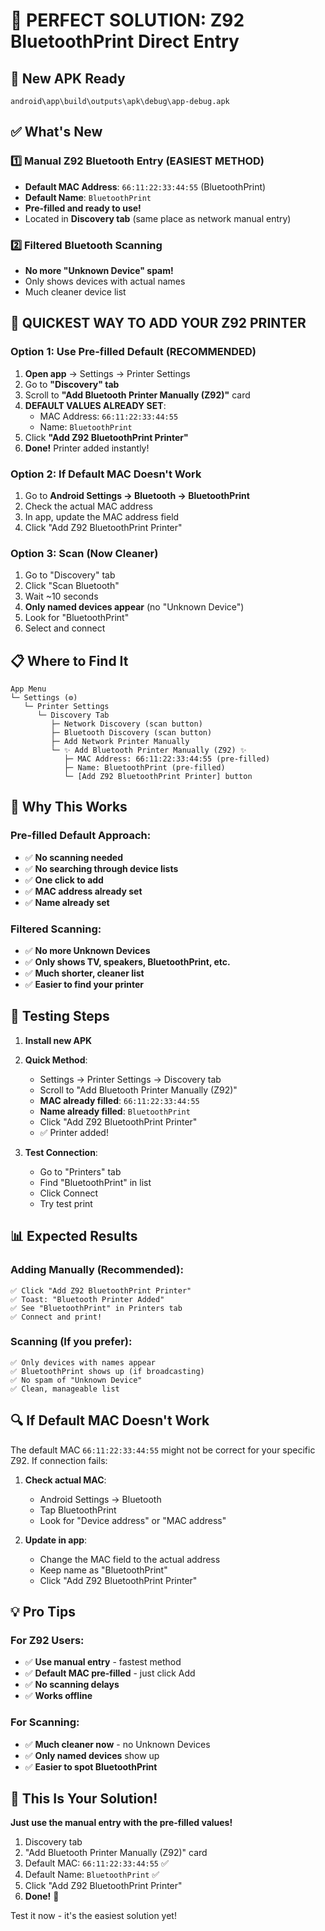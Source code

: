 # 🎯 **PERFECT SOLUTION: Z92 BluetoothPrint Direct Entry**

## 📱 **New APK Ready**
`android\app\build\outputs\apk\debug\app-debug.apk`

## ✅ **What's New**

### 1️⃣ **Manual Z92 Bluetooth Entry** (EASIEST METHOD)
- **Default MAC Address**: `66:11:22:33:44:55` (BluetoothPrint)
- **Default Name**: `BluetoothPrint`
- **Pre-filled and ready to use!**
- Located in **Discovery tab** (same place as network manual entry)

### 2️⃣ **Filtered Bluetooth Scanning**
- **No more "Unknown Device" spam!**
- Only shows devices with actual names
- Much cleaner device list

## 🚀 **QUICKEST WAY TO ADD YOUR Z92 PRINTER**

### **Option 1: Use Pre-filled Default (RECOMMENDED)**

1. **Open app** → Settings → Printer Settings
2. Go to **"Discovery" tab**
3. Scroll to **"Add Bluetooth Printer Manually (Z92)"** card
4. **DEFAULT VALUES ALREADY SET**:
   - MAC Address: `66:11:22:33:44:55`
   - Name: `BluetoothPrint`
5. Click **"Add Z92 BluetoothPrint Printer"**
6. **Done!** Printer added instantly!

### **Option 2: If Default MAC Doesn't Work**

1. Go to **Android Settings → Bluetooth → BluetoothPrint**
2. Check the actual MAC address
3. In app, update the MAC address field
4. Click "Add Z92 BluetoothPrint Printer"

### **Option 3: Scan (Now Cleaner)**

1. Go to "Discovery" tab
2. Click "Scan Bluetooth"
3. Wait ~10 seconds
4. **Only named devices appear** (no "Unknown Device")
5. Look for "BluetoothPrint"
6. Select and connect

## 📋 **Where to Find It**

```
App Menu
└─ Settings (⚙️)
   └─ Printer Settings
      └─ Discovery Tab
         ├─ Network Discovery (scan button)
         ├─ Bluetooth Discovery (scan button)
         ├─ Add Network Printer Manually
         └─ ✨ Add Bluetooth Printer Manually (Z92) ✨
            ├─ MAC Address: 66:11:22:33:44:55 (pre-filled)
            ├─ Name: BluetoothPrint (pre-filled)
            └─ [Add Z92 BluetoothPrint Printer] button
```

## 🎯 **Why This Works**

### Pre-filled Default Approach:
- ✅ **No scanning needed**
- ✅ **No searching through device lists**
- ✅ **One click to add**
- ✅ **MAC address already set**
- ✅ **Name already set**

### Filtered Scanning:
- ✅ **No more Unknown Devices**
- ✅ **Only shows TV, speakers, BluetoothPrint, etc.**
- ✅ **Much shorter, cleaner list**
- ✅ **Easier to find your printer**

## 🧪 **Testing Steps**

1. **Install new APK**

2. **Quick Method**:
   - Settings → Printer Settings → Discovery tab
   - Scroll to "Add Bluetooth Printer Manually (Z92)"
   - **MAC already filled**: `66:11:22:33:44:55`
   - **Name already filled**: `BluetoothPrint`
   - Click "Add Z92 BluetoothPrint Printer"
   - ✅ Printer added!

3. **Test Connection**:
   - Go to "Printers" tab
   - Find "BluetoothPrint" in list
   - Click Connect
   - Try test print

## 📊 **Expected Results**

### Adding Manually (Recommended):
```
✅ Click "Add Z92 BluetoothPrint Printer"
✅ Toast: "Bluetooth Printer Added"
✅ See "BluetoothPrint" in Printers tab
✅ Connect and print!
```

### Scanning (If you prefer):
```
✅ Only devices with names appear
✅ BluetoothPrint shows up (if broadcasting)
✅ No spam of "Unknown Device"
✅ Clean, manageable list
```

## 🔍 **If Default MAC Doesn't Work**

The default MAC `66:11:22:33:44:55` might not be correct for your specific Z92. If connection fails:

1. **Check actual MAC**:
   - Android Settings → Bluetooth
   - Tap BluetoothPrint
   - Look for "Device address" or "MAC address"

2. **Update in app**:
   - Change the MAC field to the actual address
   - Keep name as "BluetoothPrint"
   - Click "Add Z92 BluetoothPrint Printer"

## 💡 **Pro Tips**

### For Z92 Users:
- ✅ **Use manual entry** - fastest method
- ✅ **Default MAC pre-filled** - just click Add
- ✅ **No scanning delays**
- ✅ **Works offline**

### For Scanning:
- ✅ **Much cleaner now** - no Unknown Devices
- ✅ **Only named devices** show up
- ✅ **Easier to spot BluetoothPrint**

## 🎉 **This Is Your Solution!**

**Just use the manual entry with the pre-filled values!**

1. Discovery tab
2. "Add Bluetooth Printer Manually (Z92)" card
3. Default MAC: `66:11:22:33:44:55` ✅
4. Default Name: `BluetoothPrint` ✅
5. Click "Add Z92 BluetoothPrint Printer"
6. **Done!** 🚀

Test it now - it's the easiest solution yet!